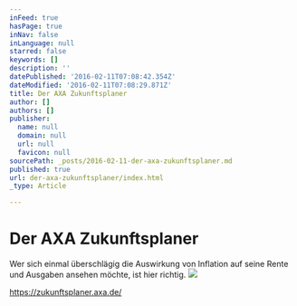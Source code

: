 ```yaml
---
inFeed: true
hasPage: true
inNav: false
inLanguage: null
starred: false
keywords: []
description: ''
datePublished: '2016-02-11T07:08:42.354Z'
dateModified: '2016-02-11T07:08:29.871Z'
title: Der AXA Zukunftsplaner
author: []
authors: []
publisher:
  name: null
  domain: null
  url: null
  favicon: null
sourcePath: _posts/2016-02-11-der-axa-zukunftsplaner.md
published: true
url: der-axa-zukunftsplaner/index.html
_type: Article

---
```

# Der AXA Zukunftsplaner

Wer sich einmal überschlägig die Auswirkung von Inflation auf seine Rente und Ausgaben ansehen möchte, ist hier richtig.
![](https://the-grid-user-content.s3-us-west-2.amazonaws.com/b4a8a7ea-a654-4757-93d4-0cf75d424df7.JPG)

https://zukunftsplaner.axa.de/